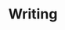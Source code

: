 ---
layout: layouts/journal.njk
title: Writing
metaDescription: Long-form writing
permalink: /writing/index.html
eleventyNavigation:
  key: Writing
  order: 2
---